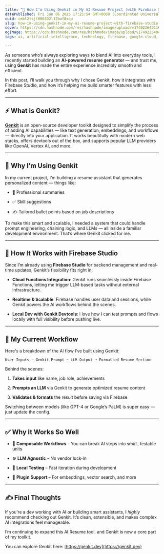 ```yaml
---
title: "🚀 How I’m Using Genkit in My AI Resume Project (with Firebase Studio)"
datePublished: Fri Jun 06 2025 17:25:54 GMT+0000 (Coordinated Universal Time)
cuid: cmbl2tsjt000302l17buf8squ
slug: how-im-using-genkit-in-my-ai-resume-project-with-firebase-studio
cover: https://cdn.hashnode.com/res/hashnode/image/upload/v1749226401164/0286d023-4253-49c0-8842-0018cdd0d477.png
ogImage: https://cdn.hashnode.com/res/hashnode/image/upload/v1749226494387/e4e9282d-2811-4e30-bc54-2eff280d1627.png
tags: ai, artificial-intelligence, technology, firebase, google-cloud, google, tech, hashnode, frontend-development, firebase-hosting, firebase-storage, firebaseauth, firebase-genkit, genkit, firebasestudio

---
```


As someone who’s always exploring ways to blend AI into everyday tools, I recently started building an **AI-powered resume generator** — and trust me, using **Genkit** has made the entire experience incredibly smooth and efficient.

In this post, I’ll walk you through why I chose Genkit, how it integrates with Firebase Studio, and how it’s helping me build smarter features with less effort.

---

## ⚡ What is Genkit?

[**Genkit**](https://genkit.dev) is an open-source developer toolkit designed to simplify the process of adding AI capabilities — like text generation, embeddings, and workflows — directly into your application. It works beautifully with modern web stacks, offers devtools out of the box, and supports popular LLM providers like OpenAI, Vertex AI, and more.

---

## 🔧 Why I’m Using Genkit

In my current project, I’m building a resume assistant that generates personalized content — things like:

* 📄 Professional summaries
    
* ✅ Skill suggestions
    
* ✍️ Tailored bullet points based on job descriptions
    

To make this smart and scalable, I needed a system that could handle prompt engineering, chaining logic, and LLMs — all inside a familiar development environment. That’s where Genkit clicked for me.

---

## 🔁 How It Works with Firebase Studio

Since I’m already using **Firebase Studio** for backend management and real-time updates, Genkit’s flexibility fits right in:

* **Cloud Functions Integration**: Genkit runs seamlessly inside Firebase Functions, letting me trigger LLM-based tasks without external infrastructure.
    
* **Realtime & Scalable**: Firebase handles user data and sessions, while Genkit powers the AI workflows behind the scenes.
    
* **Local Dev with Genkit Devtools**: I love how I can test prompts and flows locally with full visibility before pushing live.
    

---

## 🧠 My Current Workflow

Here's a breakdown of the AI flow I’ve built using Genkit:

```plaintext
User Inputs ➝ Genkit Prompt ➝ LLM Output ➝ Formatted Resume Section
```

Behind the scenes:

1. **Takes input** like name, job role, achievements
    
2. **Prompts an LLM** via Genkit to generate optimized resume content
    
3. **Validates & formats** the result before saving via Firebase
    

Switching between models (like GPT-4 or Google’s PaLM) is super easy — just update the config.

---

## ✅ Why It Works So Well

* 🧩 **Composable Workflows** – You can break AI steps into small, testable units
    
* ⚙️ **LLM Agnostic** – No vendor lock-in
    
* 🧪 **Local Testing** – Fast iteration during development
    
* 🔌 **Plugin Support** – For embeddings, vector search, and more
    

---

## ✍️ Final Thoughts

If you're a dev working with AI or building smart assistants, I *highly* recommend checking out Genkit. It’s clean, extensible, and makes complex AI integrations feel manageable.

I’m continuing to expand this AI Resume tool, and Genkit is now a core part of my toolkit.

You can explore Genkit here: [https://genkit.dev](https://genkit.dev)